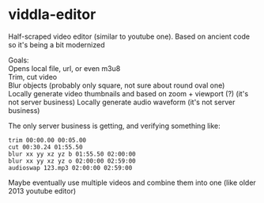# viddla-editor
 Half-scraped video editor (similar to youtube one). Based on ancient code so it's being a bit modernized

Goals:  
Opens local file, url, or even m3u8   
Trim, cut video  
Blur objects (probably only square, not sure about round oval one)  
Locally generate video thumbnails and based on zoom + viewport (?)  (it's not server business)
Locally generate audio waveform (it's not server business)

The only server business is getting, and verifying something like:  
```
trim 00:00.00 00:05.00 
cut 00:30.24 01:55.50 
blur xx yy xz yz b 01:55.50 02:00:00
blur xx yy xz yz o 02:00:00 02:59:00
audioswap 123.mp3 02:00:00 02:59:00
```

Maybe eventually use multiple videos and combine them into one (like older 2013 youtube editor)